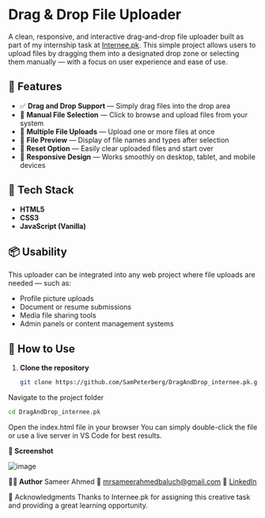 # Drag & Drop File Uploader

A clean, responsive, and interactive drag-and-drop file uploader built as part of my internship task at [Internee.pk](https://internee.pk). This simple project allows users to upload files by dragging them into a designated drop zone or selecting them manually — with a focus on user experience and ease of use.

## 🚀 Features

- ✅ **Drag and Drop Support** — Simply drag files into the drop area
- 📂 **Manual File Selection** — Click to browse and upload files from your system
- 📁 **Multiple File Uploads** — Upload one or more files at once
- 🧾 **File Preview** — Display of file names and types after selection
- 🧹 **Reset Option** — Easily clear uploaded files and start over
- 📱 **Responsive Design** — Works smoothly on desktop, tablet, and mobile devices

## 🔧 Tech Stack

- **HTML5**
- **CSS3**
- **JavaScript (Vanilla)**

## 📦 Usability

This uploader can be integrated into any web project where file uploads are needed — such as:

- Profile picture uploads
- Document or resume submissions
- Media file sharing tools
- Admin panels or content management systems

## 🧪 How to Use

1. **Clone the repository**
   ```bash
   git clone https://github.com/SamPeterberg/DragAndDrop_internee.pk.git
Navigate to the project folder

  ```bash
cd DragAndDrop_internee.pk
```

Open the index.html file in your browser
You can simply double-click the file or use a live server in VS Code for best results.

**📸 Screenshot**

![image](https://github.com/user-attachments/assets/ba4a82ee-2a24-4fcd-b74d-315e6662f054)

**🙋‍♂️ Author**
Sameer Ahmed
📧 mrsameerahmedbaluch@gmail.com
🔗 <a href="www.linkedin.com/in/sampeterberg" >LinkedIn<a/>

🤝 Acknowledgments
Thanks to Internee.pk for assigning this creative task and providing a great learning opportunity.
